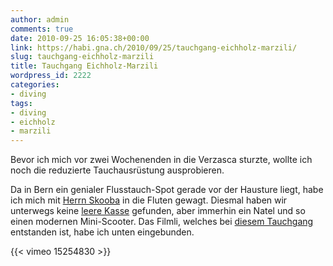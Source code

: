 ```yaml
---
author: admin
comments: true
date: 2010-09-25 16:05:38+00:00
link: https://habi.gna.ch/2010/09/25/tauchgang-eichholz-marzili/
slug: tauchgang-eichholz-marzili
title: Tauchgang Eichholz-Marzili
wordpress_id: 2222
categories:
- diving
tags:
- diving
- eichholz
- marzili
---
```


Bevor ich mich vor zwei Wochenenden in die Verzasca sturzte, wollte ich noch die reduzierte Tauchausrüstung ausprobieren.

Da in Bern ein genialer Flusstauch-Spot gerade vor der Hausture liegt, habe ich mich mit [Herrn Skooba](http://www.skooba.com/) in die Fluten gewagt. Diesmal haben wir unterwegs keine [leere Kasse](https://habi.gna.ch/2009/09/29/eichholz-marzili/) gefunden, aber immerhin ein Natel und so einen modernen Mini-Scooter. Das Filmli, welches bei [diesem Tauchgang](https://habi.gna.ch/divelog/2010.09.10.eichholz-marzili.pdf) entstanden ist, habe ich unten eingebunden.

{{< vimeo 15254830 >}}
